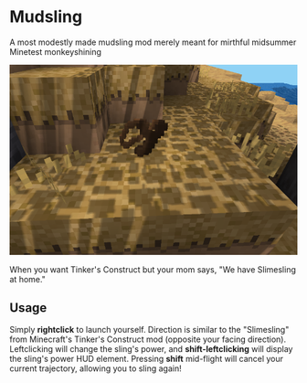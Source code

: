 # Mudsling
A most modestly made mudsling mod merely meant for mirthful midsummer Minetest monkeyshining

![](https://github.com/Avicennia/mudsling/blob/main/screenshot.png)

When you want Tinker's Construct but your mom says, "We have Slimesling at home."

## Usage
Simply **rightclick** to launch yourself. Direction is similar to the "Slimesling" from Minecraft's Tinker's Construct mod (opposite your facing direction). Leftclicking will change the sling's power, and **shift-leftclicking** will display the sling's power HUD element. Pressing **shift** mid-flight will cancel your current trajectory, allowing you to sling again!
